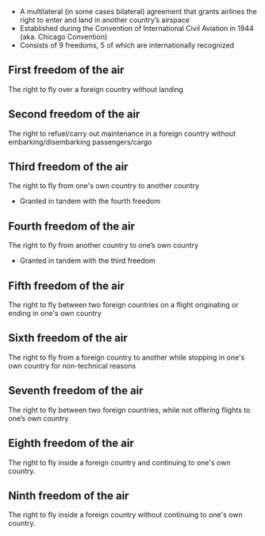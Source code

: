 - A multilateral (in some cases bilateral) agreement that grants airlines the right to enter and land in another country’s airspace
- Established during the Convention of International Civil Aviation in 1944 (aka. Chicago Convention)
- Consists of 9 freedoms, 5 of which are internationally recognized

## First freedom of the air
The right to fly over a foreign country without landing
## Second freedom of the air
The right to refuel/carry out maintenance in a foreign country without embarking/disembarking passengers/cargo
##  Third freedom of the air
The right to fly from one's own country to another country
- Granted in tandem with the fourth freedom
## Fourth freedom of the air
The right to fly from another country to one’s own country
- Granted in tandem with the third freedom
## Fifth freedom of the air
The right to fly between two foreign countries on a flight
originating or ending in one's own country
## Sixth freedom of the air
The right to fly from a foreign country to another while stopping
in one's own country for non-technical reasons 
## Seventh freedom of the air
The right to fly between two foreign countries, while not offering
flights to one’s own country
## Eighth freedom of the air
The right to fly inside a foreign country and continuing to
one's own country.
## Ninth freedom of the air
The right to fly inside a foreign country without continuing to
one's own country.